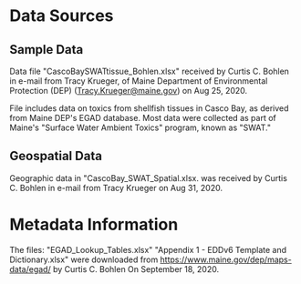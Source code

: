 # Data Sources
## Sample Data
Data file "CascoBaySWATtissue_Bohlen.xlsx" received by Curtis C. Bohlen in
e-mail from Tracy Krueger, of Maine Department of Environmental Protection (DEP)
(Tracy.Krueger@maine.gov) on Aug 25, 2020.

File includes data on toxics from shellfish tissues in Casco Bay, as derived
from Maine DEP's EGAD database.  Most data were collected as part of Maine's
"Surface Water Ambient Toxics" program, known as "SWAT."

## Geospatial Data
Geographic data in "CascoBay_SWAT_Spatial.xlsx. was received by Curtis C. Bohlen
in e-mail from Tracy Krueger on Aug 31, 2020.

# Metadata Information
The files:
 "EGAD_Lookup_Tables.xlsx" 
 "Appendix 1 - EDDv6 Template and Dictionary.xlsx"
were downloaded from
https://www.maine.gov/dep/maps-data/egad/
by Curtis C. Bohlen
On September 18, 2020.
